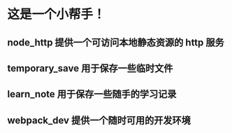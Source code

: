 # 这是一个小帮手！
## node_http 提供一个可访问本地静态资源的 http 服务
## temporary_save 用于保存一些临时文件
## learn_note 用于保存一些随手的学习记录
## webpack_dev 提供一个随时可用的开发环境